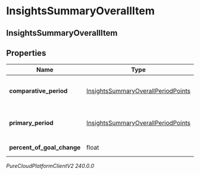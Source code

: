 # InsightsSummaryOverallItem

## InsightsSummaryOverallItem

## Properties

|Name | Type | Description | Notes|
|------------ | ------------- | ------------- | -------------|
| **comparative_period** | [InsightsSummaryOverallPeriodPoints](InsightsSummaryOverallPeriodPoints) | Insights data in the comparative period | [optional] |
| **primary_period** | [InsightsSummaryOverallPeriodPoints](InsightsSummaryOverallPeriodPoints) | Insights data in the primary period | [optional] |
| **percent_of_goal_change** | float | Percent of goal change | [optional] |



_PureCloudPlatformClientV2 240.0.0_
